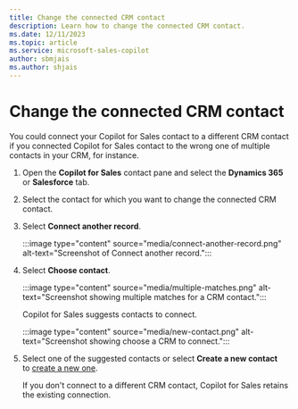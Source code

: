 ```yaml
---
title: Change the connected CRM contact
description: Learn how to change the connected CRM contact.
ms.date: 12/11/2023
ms.topic: article
ms.service: microsoft-sales-copilot
author: sbmjais
ms.author: shjais
---
```


# Change the connected CRM contact

You could connect your Copilot for Sales contact to a different CRM contact if you connected Copilot for Sales contact to the wrong one of multiple contacts in your CRM, for instance.

1. Open the **Copilot for Sales** contact pane and select the **Dynamics 365** or **Salesforce** tab.

1. Select the contact for which you want to change the connected CRM contact.

1. Select **Connect another record**.

   :::image type="content" source="media/connect-another-record.png" alt-text="Screenshot of Connect another record.":::

1. Select **Choose contact**.

   :::image type="content" source="media/multiple-matches.png" alt-text="Screenshot showing multiple matches for a CRM contact.":::

   Copilot for Sales suggests contacts to connect.

   :::image type="content" source="media/new-contact.png" alt-text="Screenshot showing choose a CRM to connect.":::

1. Select one of the suggested contacts or select **Create a new contact** to [create a new one](create-contact-crm-sales-copilot.md).

    If you don't connect to a different CRM contact, Copilot for Sales retains the existing connection.
